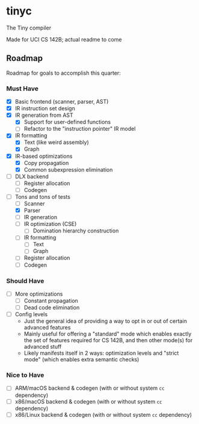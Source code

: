 # tinyc
The Tiny compiler

Made for UCI CS 142B; actual readme to come

## Roadmap
Roadmap for goals to accomplish this quarter:

### Must Have
- [x] Basic frontend (scanner, parser, AST)
- [x] IR instruction set design
- [x] IR generation from AST
  - [x] Support for user-defined functions
  - [ ] Refactor to the "instruction pointer" IR model
- [x] IR formatting
  - [x] Text (like weird assembly)
  - [x] Graph
- [x] IR-based optimizations
  - [x] Copy propagation
  - [x] Common subexpression elimination
- [ ] DLX backend
  - [ ] Register allocation
  - [ ] Codegen
- [ ] Tons and tons of tests
  - [ ] Scanner
  - [x] Parser
  - [ ] IR generation
  - [ ] IR optimization (CSE)
    - [ ] Domination hierarchy construction
  - [ ] IR formatting
    - [ ] Text
    - [ ] Graph
  - [ ] Register allocation
  - [ ] Codegen

### Should Have
- [ ] More optimizations
  - [ ] Constant propagation
  - [ ] Dead code elimination
- [ ] Config levels
  * Just the general idea of providing a way to opt in or out of certain advanced features
  * Mainly useful for offering a "standard" mode which enables exactly the set of features required for CS 142B, and then other mode(s) for advanced stuff
  * Likely manifests itself in 2 ways: optimization levels and "strict mode" (which enables extra semantic checks)

### Nice to Have
- [ ] ARM/macOS backend & codegen (with or without system `cc` dependency)
- [ ] x86/macOS backend & codegen (with or without system `cc` dependency)
- [ ] x86/Linux backend & codegen (with or without system `cc` dependency)
